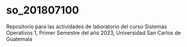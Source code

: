 # so_201807100
Repositorio para las actividades de laboratorio del curso Sistemas Operativos 1, Primer Semestre del año 2023, Universidad San Carlos de Guatemala
